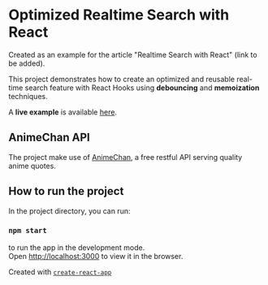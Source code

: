 # Optimized Realtime Search with React

Created as an example for the article "Realtime Search with React" (link to be added). 

This project demonstrates how to create an optimized and reusable real-time search feature with React Hooks using **debouncing** and **memoization** techniques.

A **live example** is available [here](https://angelofaella.github.io/realtime-search-bar).

## AnimeChan API
The project make use of [AnimeChan](https://github.com/RocktimSaikia/anime-chan), a free restful API serving quality anime quotes.

## How to run the project

In the project directory, you can run:

### `npm start`

to run the app in the development mode.\
Open [http://localhost:3000](http://localhost:3000) to view it in the browser.

Created with [`create-react-app`](https://github.com/facebook/create-react-app)
